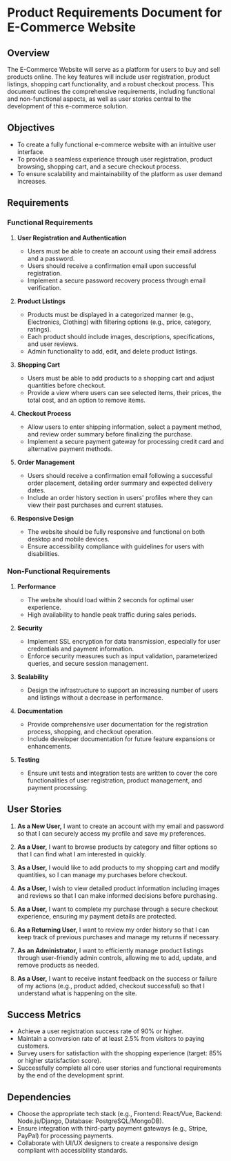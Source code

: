 # Product Requirements Document for E-Commerce Website

## Overview
The E-Commerce Website will serve as a platform for users to buy and sell products online. The key features will include user registration, product listings, shopping cart functionality, and a robust checkout process. This document outlines the comprehensive requirements, including functional and non-functional aspects, as well as user stories central to the development of this e-commerce solution.

## Objectives
- To create a fully functional e-commerce website with an intuitive user interface.
- To provide a seamless experience through user registration, product browsing, shopping cart, and a secure checkout process.
- To ensure scalability and maintainability of the platform as user demand increases.

## Requirements

### Functional Requirements

1. **User Registration and Authentication**
   - Users must be able to create an account using their email address and a password.
   - Users should receive a confirmation email upon successful registration.
   - Implement a secure password recovery process through email verification.

2. **Product Listings**
   - Products must be displayed in a categorized manner (e.g., Electronics, Clothing) with filtering options (e.g., price, category, ratings).
   - Each product should include images, descriptions, specifications, and user reviews.
   - Admin functionality to add, edit, and delete product listings.

3. **Shopping Cart**
   - Users must be able to add products to a shopping cart and adjust quantities before checkout.
   - Provide a view where users can see selected items, their prices, the total cost, and an option to remove items.

4. **Checkout Process**
   - Allow users to enter shipping information, select a payment method, and review order summary before finalizing the purchase.
   - Implement a secure payment gateway for processing credit card and alternative payment methods.

5. **Order Management**
   - Users should receive a confirmation email following a successful order placement, detailing order summary and expected delivery dates.
   - Include an order history section in users' profiles where they can view their past purchases and current statuses.

6. **Responsive Design**
   - The website should be fully responsive and functional on both desktop and mobile devices.
   - Ensure accessibility compliance with guidelines for users with disabilities.

### Non-Functional Requirements

1. **Performance**
   - The website should load within 2 seconds for optimal user experience.
   - High availability to handle peak traffic during sales periods.

2. **Security**
   - Implement SSL encryption for data transmission, especially for user credentials and payment information.
   - Enforce security measures such as input validation, parameterized queries, and secure session management.

3. **Scalability**
   - Design the infrastructure to support an increasing number of users and listings without a decrease in performance.

4. **Documentation**
   - Provide comprehensive user documentation for the registration process, shopping, and checkout operation.
   - Include developer documentation for future feature expansions or enhancements.

5. **Testing**
   - Ensure unit tests and integration tests are written to cover the core functionalities of user registration, product management, and payment processing.

## User Stories

1. **As a New User,** I want to create an account with my email and password so that I can securely access my profile and save my preferences.

2. **As a User,** I want to browse products by category and filter options so that I can find what I am interested in quickly.

3. **As a User,** I would like to add products to my shopping cart and modify quantities, so I can manage my purchases before checkout.

4. **As a User,** I wish to view detailed product information including images and reviews so that I can make informed decisions before purchasing.

5. **As a User,** I want to complete my purchase through a secure checkout experience, ensuring my payment details are protected.

6. **As a Returning User,** I want to review my order history so that I can keep track of previous purchases and manage my returns if necessary.

7. **As an Administrator,** I want to efficiently manage product listings through user-friendly admin controls, allowing me to add, update, and remove products as needed.

8. **As a User,** I want to receive instant feedback on the success or failure of my actions (e.g., product added, checkout successful) so that I understand what is happening on the site.

## Success Metrics

- Achieve a user registration success rate of 90% or higher.
- Maintain a conversion rate of at least 2.5% from visitors to paying customers.
- Survey users for satisfaction with the shopping experience (target: 85% or higher statisfaction score).
- Successfully complete all core user stories and functional requirements by the end of the development sprint.

## Dependencies

- Choose the appropriate tech stack (e.g., Frontend: React/Vue, Backend: Node.js/Django, Database: PostgreSQL/MongoDB).
- Ensure integration with third-party payment gateways (e.g., Stripe, PayPal) for processing payments.
- Collaborate with UI/UX designers to create a responsive design compliant with accessibility standards.